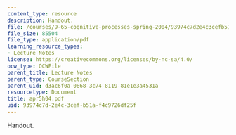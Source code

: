 ```yaml
---
content_type: resource
description: Handout.
file: /courses/9-65-cognitive-processes-spring-2004/93974c7d2e4c3cefb51af4c9726df25f_apr5h04.pdf
file_size: 85504
file_type: application/pdf
learning_resource_types:
- Lecture Notes
license: https://creativecommons.org/licenses/by-nc-sa/4.0/
ocw_type: OCWFile
parent_title: Lecture Notes
parent_type: CourseSection
parent_uid: d3ac6f0a-0868-3c74-8119-81e1e3a4531a
resourcetype: Document
title: apr5h04.pdf
uid: 93974c7d-2e4c-3cef-b51a-f4c9726df25f
---
```

Handout.